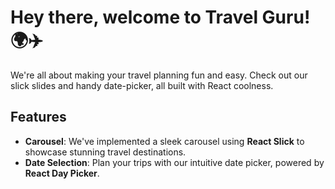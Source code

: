 # Hey there, welcome to Travel Guru! 🌍✈️

We're all about making your travel planning fun and easy. Check out our slick slides and handy date-picker, all built with React coolness.

## Features

-   **Carousel**: We've implemented a sleek carousel using **React Slick** to showcase stunning travel destinations.
-   **Date Selection**: Plan your trips with our intuitive date picker, powered by **React Day Picker**.
